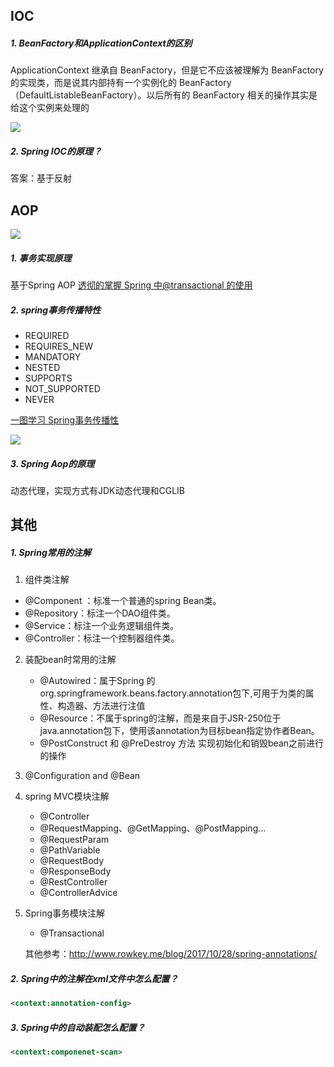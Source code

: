 ## IOC

##### 1. BeanFactory和ApplicationContext的区别

ApplicationContext 继承自 BeanFactory，但是它不应该被理解为 BeanFactory 的实现类，而是说其内部持有一个实例化的 BeanFactory（DefaultListableBeanFactory）。以后所有的 BeanFactory 相关的操作其实是给这个实例来处理的

![](http://ww1.sinaimg.cn/large/8747d788gy1fte1530negj220s1gnhdt.jpg)

##### 2. Spring IOC的原理？

   答案：基于反射

## AOP

![](https://ws1.sinaimg.cn/large/8747d788gy1fplferfwf5j20w40hzabd.jpg)

##### 1. 事务实现原理
   基于Spring AOP
   [透彻的掌握 Spring 中@transactional 的使用](https://www.ibm.com/developerworks/cn/java/j-master-spring-transactional-use/index.html)

##### 2. spring事务传播特性

   * REQUIRED
   * REQUIRES_NEW
   * MANDATORY
   * NESTED
   * SUPPORTS
   * NOT_SUPPORTED
   * NEVER

   [一图学习 Spring事务传播性](http://yhzhtk.info/2014/06/17/mindmap-transaction-propagation.html)

![](http://ww1.sinaimg.cn/large/8747d788gy1ftc4qecxaqj22a713h1kx.jpg)

##### 3. Spring Aop的原理
   动态代理，实现方式有JDK动态代理和CGLIB

## 其他

##### 1. Spring常用的注解

1. 组件类注解
  * @Component ：标准一个普通的spring Bean类。 
  * @Repository：标注一个DAO组件类。 
  * @Service：标注一个业务逻辑组件类。 
  * @Controller：标注一个控制器组件类。
2. 装配bean时常用的注解
   * @Autowired：属于Spring 的org.springframework.beans.factory.annotation包下,可用于为类的属性、构造器、方法进行注值 
   * @Resource：不属于spring的注解，而是来自于JSR-250位于java.annotation包下，使用该annotation为目标bean指定协作者Bean。 
   * @PostConstruct 和 @PreDestroy 方法 实现初始化和销毁bean之前进行的操作
3. @Configuration and @Bean
4. spring MVC模块注解
   * @Controller
   * @RequestMapping、@GetMapping、@PostMapping...
   * @RequestParam
   * @PathVariable
   * @RequestBody
   * @ResponseBody
   * @RestController
   * @ControllerAdvice
5. Spring事务模块注解
   * @Transactional

   其他参考：http://www.rowkey.me/blog/2017/10/28/spring-annotations/


##### 2.  Spring中的注解在xml文件中怎么配置？

   ```xml
<context:annotation-config>
   ```
##### 3. Spring中的自动装配怎么配置？

   ```xml
<context:componenet-scan>
   ```

